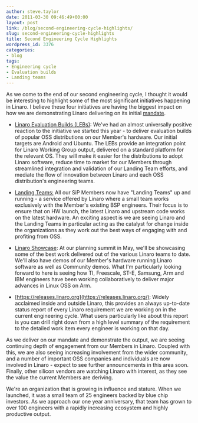 ```yaml
---
author: steve.taylor
date: 2011-03-30 09:46:49+00:00
layout: post
link: /blog/second-engineering-cycle-highlights/
slug: second-engineering-cycle-highlights
title: Second Engineering Cycle Highlights
wordpress_id: 3376
categories:
- blog
tags:
- Engineering cycle
- Evaluation builds
- Landing teams
---
```

As we come to the end of our second engineering cycle, I thought it would be interesting to highlight some of the most significant initiatives happening in Linaro. I believe these four initiatives are having the biggest impact on how we are demonstrating Linaro delivering on its initial [mandate](/about/).

  * [Linaro Evaluation Builds (LEBs)](https://wiki-archive.linaro.org/Platform/Android): We've had an almost universally positive reaction to the initiative we started this year - to deliver evaluation builds of popular OSS distributions on our Member's hardware. Our initial targets are Android and Ubuntu. The LEBs provide an integration point for Linaro Working Group output, delivered on a standard platform for the relevant OS. They will make it easier for the distributions to adopt Linaro software, reduce time to market for our Members through streamlined integration and validation of our Landing Team efforts, and mediate the flow of innovation between Linaro and each OSS distribution's engineering teams.

	
  * [Landing Teams:](https://wiki-archive.linaro.org/LandingTeams) All our SiP Members now have "Landing Teams" up and running - a service offered by Linaro where a small team works exclusively with the Member's existing BSP engineers. Their focus is to ensure that on HW launch, the latest Linaro and upstream code works on the latest hardware. An exciting aspect is we are seeing Linaro and the Landing Teams in particular acting as the catalyst for change inside the organizations as they work out the best ways of engaging with and profiting from OSS.

	
  * [Linaro Showcase](https://wiki-archive.linaro.org/Events/2011-05-LDS): At our planning summit in May, we'll be showcasing some of the best work delivered out of the various Linaro teams to date. We'll also have demos of our Member's hardware running Linaro software as well as Community demos. What I'm particularly looking forward to here is seeing how TI, Freescale, ST-E, Samsung, Arm and IBM engineers have been working collaboratively to deliver major advances in Linux OSS on Arm.

	
  * [https://releases.linaro.org](https://releases.linaro.org/): Widely acclaimed inside and outside Linaro, this provides an always up-to-date status report of every Linaro requirement we are working on in the current engineering cycle. What users particularly like about this report is you can drill right down from a high level summary of the requirement to the detailed work item every engineer is working on that day.


As we deliver on our mandate and demonstrate the output, we are seeing continuing depth of engagement from our Members in Linaro. Coupled with this, we are also seeing increasing involvement from the wider community, and a number of important OSS companies and individuals are now involved in Linaro - expect to see further announcements in this area soon. Finally, other silicon vendors are watching Linaro with interest, as they see the value the current Members are deriving.

We're an organization that is growing in influence and stature. When we launched, it was a small team of 25 engineers backed by blue chip investors. As we approach our one year anniversary, that team has grown to over 100 engineers with a rapidly increasing ecosystem and highly productive output.
